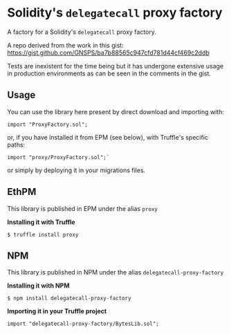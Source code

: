 # Solidity's `delegatecall` proxy factory

A factory for a Solidity's `delegatecall` proxy factory.

A repo derived from the work in this gist: https://gist.github.com/GNSPS/ba7b88565c947cfd781d44cf469c2ddb

Tests are inexistent for the time being but it has undergone extensive usage in production environments as can be seen in the comments in the gist.

## Usage

You can use the library here present by direct download and importing with:
```
import "ProxyFactory.sol";
```

or, if you have installed it from EPM (see below), with Truffle's specific paths:
```
import "proxy/ProxyFactory.sol";`
```

or simply by deploying it in your migrations files.

## EthPM

This library is published in EPM under the alias `proxy`

**Installing it with Truffle**

```
$ truffle install proxy
```

## NPM

This library is published in NPM under the alias `delegatecall-proxy-factory`

**Installing it with NPM**

```
$ npm install delegatecall-proxy-factory
```

**Importing it in your Truffle project**

```
import "delegatecall-proxy-factory/BytesLib.sol";
```

